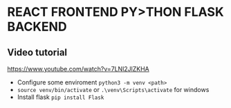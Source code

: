 # REACT FRONTEND PY>THON FLASK BACKEND

## Video tutorial

https://www.youtube.com/watch?v=7LNl2JlZKHA

- Configure some enviroment `python3 -m venv <path>`
- `source venv/bin/activate` or `.\venv\Scripts\activate` for windows
- Install flask `pip install Flask`
